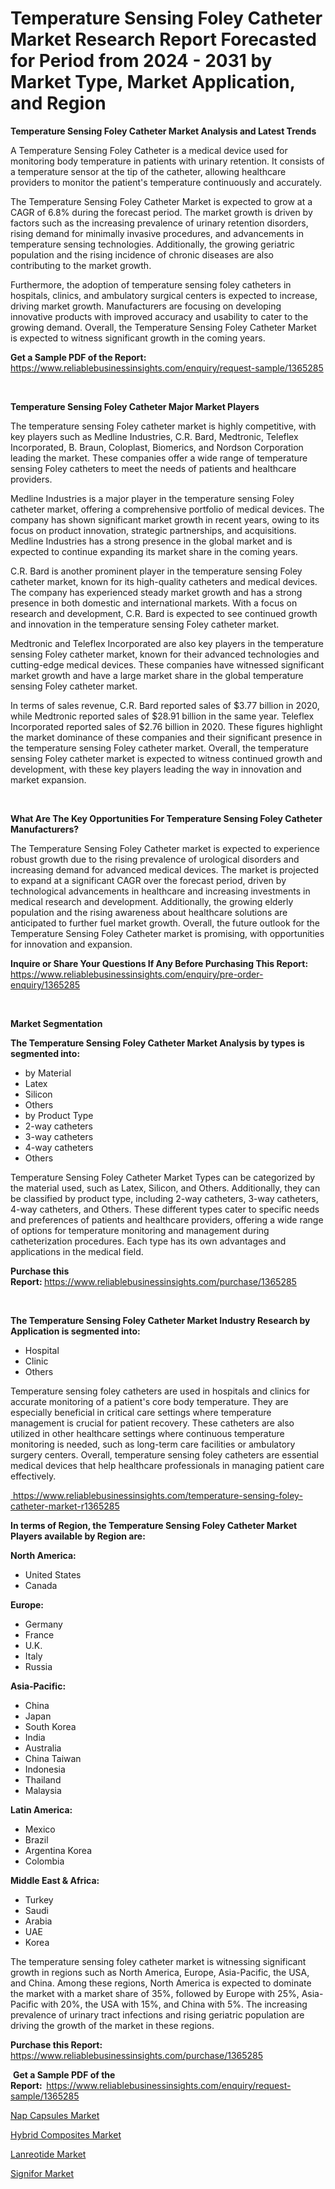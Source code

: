 <p><h1>Temperature Sensing Foley Catheter Market Research Report Forecasted for Period from 2024 -  2031 by Market Type, Market Application, and Region</h1></p><p><strong>Temperature Sensing Foley Catheter Market Analysis and Latest Trends</strong></p>
<p><p>A Temperature Sensing Foley Catheter is a medical device used for monitoring body temperature in patients with urinary retention. It consists of a temperature sensor at the tip of the catheter, allowing healthcare providers to monitor the patient's temperature continuously and accurately.</p><p>The Temperature Sensing Foley Catheter Market is expected to grow at a CAGR of 6.8% during the forecast period. The market growth is driven by factors such as the increasing prevalence of urinary retention disorders, rising demand for minimally invasive procedures, and advancements in temperature sensing technologies. Additionally, the growing geriatric population and the rising incidence of chronic diseases are also contributing to the market growth.</p><p>Furthermore, the adoption of temperature sensing foley catheters in hospitals, clinics, and ambulatory surgical centers is expected to increase, driving market growth. Manufacturers are focusing on developing innovative products with improved accuracy and usability to cater to the growing demand. Overall, the Temperature Sensing Foley Catheter Market is expected to witness significant growth in the coming years.</p></p>
<p><strong>Get a Sample PDF of the Report:&nbsp;</strong> <a href="https://www.reliablebusinessinsights.com/enquiry/request-sample/1365285">https://www.reliablebusinessinsights.com/enquiry/request-sample/1365285</a></p>
<p>&nbsp;</p>
<p><strong>Temperature Sensing Foley Catheter Major Market Players</strong></p>
<p><p>The temperature sensing Foley catheter market is highly competitive, with key players such as Medline Industries, C.R. Bard, Medtronic, Teleflex Incorporated, B. Braun, Coloplast, Biomerics, and Nordson Corporation leading the market. These companies offer a wide range of temperature sensing Foley catheters to meet the needs of patients and healthcare providers.</p><p>Medline Industries is a major player in the temperature sensing Foley catheter market, offering a comprehensive portfolio of medical devices. The company has shown significant market growth in recent years, owing to its focus on product innovation, strategic partnerships, and acquisitions. Medline Industries has a strong presence in the global market and is expected to continue expanding its market share in the coming years.</p><p>C.R. Bard is another prominent player in the temperature sensing Foley catheter market, known for its high-quality catheters and medical devices. The company has experienced steady market growth and has a strong presence in both domestic and international markets. With a focus on research and development, C.R. Bard is expected to see continued growth and innovation in the temperature sensing Foley catheter market.</p><p>Medtronic and Teleflex Incorporated are also key players in the temperature sensing Foley catheter market, known for their advanced technologies and cutting-edge medical devices. These companies have witnessed significant market growth and have a large market share in the global temperature sensing Foley catheter market.</p><p>In terms of sales revenue, C.R. Bard reported sales of $3.77 billion in 2020, while Medtronic reported sales of $28.91 billion in the same year. Teleflex Incorporated reported sales of $2.76 billion in 2020. These figures highlight the market dominance of these companies and their significant presence in the temperature sensing Foley catheter market. Overall, the temperature sensing Foley catheter market is expected to witness continued growth and development, with these key players leading the way in innovation and market expansion.</p></p>
<p>&nbsp;</p>
<p><strong>What Are The Key Opportunities For Temperature Sensing Foley Catheter Manufacturers?</strong></p>
<p><p>The Temperature Sensing Foley Catheter market is expected to experience robust growth due to the rising prevalence of urological disorders and increasing demand for advanced medical devices. The market is projected to expand at a significant CAGR over the forecast period, driven by technological advancements in healthcare and increasing investments in medical research and development. Additionally, the growing elderly population and the rising awareness about healthcare solutions are anticipated to further fuel market growth. Overall, the future outlook for the Temperature Sensing Foley Catheter market is promising, with opportunities for innovation and expansion.</p></p>
<p><strong>Inquire or Share Your Questions If Any Before Purchasing This Report:</strong> <a href="https://www.reliablebusinessinsights.com/enquiry/pre-order-enquiry/1365285">https://www.reliablebusinessinsights.com/enquiry/pre-order-enquiry/1365285</a></p>
<p>&nbsp;</p>
<p><strong>Market Segmentation</strong></p>
<p><strong>The Temperature Sensing Foley Catheter Market Analysis by types is segmented into:</strong></p>
<p><ul><li>by Material</li><li>Latex</li><li>Silicon</li><li>Others</li><li>by Product Type</li><li>2-way catheters</li><li>3-way catheters</li><li>4-way catheters</li><li>Others</li></ul></p>
<p><p>Temperature Sensing Foley Catheter Market Types can be categorized by the material used, such as Latex, Silicon, and Others. Additionally, they can be classified by product type, including 2-way catheters, 3-way catheters, 4-way catheters, and Others. These different types cater to specific needs and preferences of patients and healthcare providers, offering a wide range of options for temperature monitoring and management during catheterization procedures. Each type has its own advantages and applications in the medical field.</p></p>
<p><strong>Purchase this Report:&nbsp;</strong><a href="https://www.reliablebusinessinsights.com/purchase/1365285">https://www.reliablebusinessinsights.com/purchase/1365285</a></p>
<p>&nbsp;</p>
<p><strong>The Temperature Sensing Foley Catheter Market Industry Research by Application is segmented into:</strong></p>
<p><ul><li>Hospital</li><li>Clinic</li><li>Others</li></ul></p>
<p><p>Temperature sensing foley catheters are used in hospitals and clinics for accurate monitoring of a patient's core body temperature. They are especially beneficial in critical care settings where temperature management is crucial for patient recovery. These catheters are also utilized in other healthcare settings where continuous temperature monitoring is needed, such as long-term care facilities or ambulatory surgery centers. Overall, temperature sensing foley catheters are essential medical devices that help healthcare professionals in managing patient care effectively.</p></p>
<p><a href="https://www.reliablebusinessinsights.com/temperature-sensing-foley-catheter-market-r1365285">&nbsp;https://www.reliablebusinessinsights.com/temperature-sensing-foley-catheter-market-r1365285</a></p>
<p><strong>In terms of Region, the Temperature Sensing Foley Catheter Market Players available by Region are:</strong></p>
<p>
    <p> <strong> North America: </strong>
        <ul>
            <li>United States</li>
            <li>Canada</li>
        </ul>
        </p> 
    <p> <strong> Europe: </strong>
        <ul>
            <li>Germany</li>
            <li>France</li>
            <li>U.K.</li>
            <li>Italy</li>
            <li>Russia</li>
        </ul>
        </p> 
    <p> <strong> Asia-Pacific: </strong>
        <ul>
            <li>China</li>
            <li>Japan</li>
            <li>South Korea</li>
            <li>India</li>
            <li>Australia</li>
            <li>China Taiwan</li>
            <li>Indonesia</li>
            <li>Thailand</li>
            <li>Malaysia</li>
        </ul>
        </p> 
    <p> <strong> Latin America: </strong>
        <ul>
            <li>Mexico</li>
            <li>Brazil</li>
            <li>Argentina Korea</li>
            <li>Colombia</li>
        </ul>
        </p> 
    <p> <strong> Middle East & Africa: </strong>
        <ul>
            <li>Turkey</li>
            <li>Saudi</li>
            <li>Arabia</li>
            <li>UAE</li>
            <li>Korea</li>
        </ul>
    </p>
    </p>
<p><p>The temperature sensing foley catheter market is witnessing significant growth in regions such as North America, Europe, Asia-Pacific, the USA, and China. Among these regions, North America is expected to dominate the market with a market share of 35%, followed by Europe with 25%, Asia-Pacific with 20%, the USA with 15%, and China with 5%. The increasing prevalence of urinary tract infections and rising geriatric population are driving the growth of the market in these regions.</p></p>
<p><strong>Purchase this Report: </strong><a href="https://www.reliablebusinessinsights.com/purchase/1365285">https://www.reliablebusinessinsights.com/purchase/1365285</a></p>
<p>&nbsp;<strong>Get a Sample PDF of the Report:&nbsp;&nbsp;</strong><a href="https://www.reliablebusinessinsights.com/enquiry/request-sample/1365285">https://www.reliablebusinessinsights.com/enquiry/request-sample/1365285</a></p>
<p><strong></strong></p>
<p><p><a href="https://www.linkedin.com/pulse/strategic-insights-global-nap-capsules-market-trends-2024--rmvwe">Nap Capsules Market</a></p><p><a href="https://www.linkedin.com/pulse/hybrid-composites-market-ndash-industry-trends-forecast-tfbxe">Hybrid Composites Market</a></p><p><a href="https://github.com/yazulaeha/Market-Research-Report-List-1/blob/main/lanreotide-market.md">Lanreotide Market</a></p><p><a href="https://github.com/fkhcgcyl33/Market-Research-Report-List-1/blob/main/signifor-market.md">Signifor Market</a></p></p>